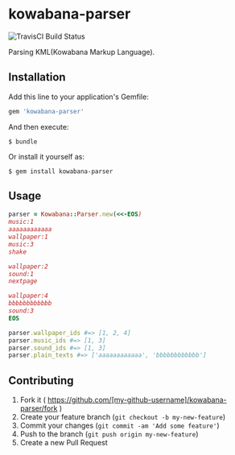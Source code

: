 # kowabana-parser

![TravisCI Build Status](https://secure.travis-ci.org/fjordllc/kowabana-parser.png)

Parsing KML(Kowabana Markup Language).

## Installation

Add this line to your application's Gemfile:

```ruby
gem 'kowabana-parser'
```

And then execute:

    $ bundle

Or install it yourself as:

    $ gem install kowabana-parser

## Usage

```ruby
parser = Kowabana::Parser.new(<<-EOS)
music:1
aaaaaaaaaaaa
wallpaper:1
music:3
shake

wallpaper:2
sound:1
nextpage

wallpaper:4
bbbbbbbbbbbb
sound:3
EOS

parser.wallpaper_ids #=> [1, 2, 4]
parser.music_ids #=> [1, 3]
parser.sound_ids #=> [1, 3]
parser.plain_texts #=> ['aaaaaaaaaaaa', 'bbbbbbbbbbbb']
```

## Contributing

1. Fork it ( https://github.com/[my-github-username]/kowabana-parser/fork )
2. Create your feature branch (`git checkout -b my-new-feature`)
3. Commit your changes (`git commit -am 'Add some feature'`)
4. Push to the branch (`git push origin my-new-feature`)
5. Create a new Pull Request

